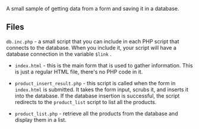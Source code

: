 A small sample of getting data from a form and saving it in a
database.

## Files

  `db.inc.php` - a small script that you can include in each PHP
  script that connects to the database. When you include it, your
  script will have a database connection in the variable `$link` .

- `index.html` - this is the main form that is used to gather
  information. This is just a regular HTML file, there's no PHP code
  in it.

- `product_insert_result.php` - this script is called when the form in
  `index.html` is submitted. It takes the form input, scrubs it, and
  inserts it into the database. If the database insertion is
  successful, the script redirects to the `product_list` script to
  list all the products.

- `product_list.php` - retrieve all the products from the database and
  display them in a list.
